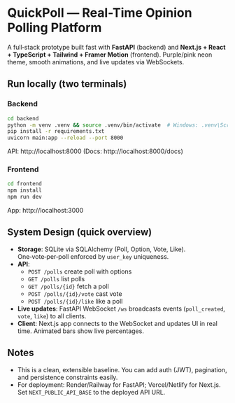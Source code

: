 # QuickPoll — Real-Time Opinion Polling Platform

A full‑stack prototype built fast with **FastAPI** (backend) and **Next.js + React + TypeScript + Tailwind + Framer Motion** (frontend).
Purple/pink neon theme, smooth animations, and live updates via WebSockets.

## Run locally (two terminals)
### Backend
```bash
cd backend
python -m venv .venv && source .venv/bin/activate  # Windows: .venv\Scripts\activate
pip install -r requirements.txt
uvicorn main:app --reload --port 8000
```
API: http://localhost:8000  (Docs: http://localhost:8000/docs)

### Frontend
```bash
cd frontend
npm install
npm run dev
```
App: http://localhost:3000

## System Design (quick overview)
- **Storage**: SQLite via SQLAlchemy (Poll, Option, Vote, Like). One‑vote‑per‑poll enforced by `user_key` uniqueness.
- **API**:
  - `POST /polls` create poll with options
  - `GET /polls` list polls
  - `GET /polls/{id}` fetch a poll
  - `POST /polls/{id}/vote` cast vote
  - `POST /polls/{id}/like` like a poll
- **Live updates**: FastAPI WebSocket `/ws` broadcasts events (`poll_created`, `vote`, `like`) to all clients.
- **Client**: Next.js app connects to the WebSocket and updates UI in real time. Animated bars show live percentages.

## Notes
- This is a clean, extensible baseline. You can add auth (JWT), pagination, and persistence constraints easily.
- For deployment: Render/Railway for FastAPI; Vercel/Netlify for Next.js. Set `NEXT_PUBLIC_API_BASE` to the deployed API URL.

